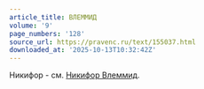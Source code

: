 ```yaml
---
article_title: ВЛЕММИД
volume: '9'
page_numbers: '128'
source_url: https://pravenc.ru/text/155037.html
downloaded_at: '2025-10-13T10:32:42Z'
---
```


Никифор - см. [Никифор Влеммид](<https://pravenc.ru/text/Никифор Влеммид.html>).
